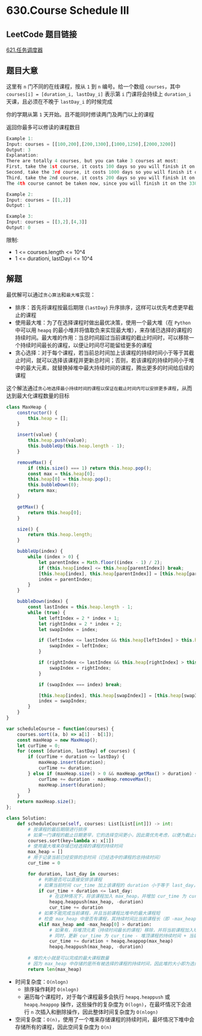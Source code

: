 # 630.Course Schedule III

## LeetCode 题目链接

[621.任务调度器](https://leetcode.cn/problems/task-scheduler/)

## 题目大意

这里有 `n` 门不同的在线课程，按从 `1` 到 `n` 编号。给一个数组 `courses`，其中 `courses[i] = [duration_i, lastDay_i]` 表示第 `i` 门课将会持续上 `duration_i` 天课，且必须在不晚于 `lastDay_i` 的时候完成

你的学期从第 `1` 天开始。且不能同时修读两门及两门以上的课程

返回你最多可以修读的课程数目

```js
Example 1:
Input: courses = [[100,200],[200,1300],[1000,1250],[2000,3200]]
Output: 3
Explanation: 
There are totally 4 courses, but you can take 3 courses at most:
First, take the 1st course, it costs 100 days so you will finish it on the 100th day, and ready to take the next course on the 101st day.
Second, take the 3rd course, it costs 1000 days so you will finish it on the 1100th day, and ready to take the next course on the 1101st day. 
Third, take the 2nd course, it costs 200 days so you will finish it on the 1300th day. 
The 4th course cannot be taken now, since you will finish it on the 3300th day, which exceeds the closed date.

Example 2:
Input: courses = [[1,2]]
Output: 1

Example 3:
Input: courses = [[3,2],[4,3]]
Output: 0
```

限制:
- 1 <= courses.length <= 10^4
- 1 <= durationi, lastDayi <= 10^4

## 解题

最优解可以通过`贪心算法`和`最大堆`实现：
- 排序：首先将课程按最后期限 (`lastDay`) 升序排序，这样可以优先考虑更早截止的课程
- 使用最大堆：为了在选择课程时做出最优决策，使用一个最大堆（在 `Python` 中可以用 `heapq` 的最小堆并将值取负来实现最大堆），来存储已选择的课程的持续时间。最大堆的作用：当总时间超过当前课程的截止时间时，可以移除一个持续时间最长的课程，以便让时间尽可能留给更多的课程
- 贪心选择：对于每个课程，若当前总时间加上该课程的持续时间小于等于其截止时间，就可以选择该课程并更新总时间；否则，若该课程的持续时间小于堆中的最大元素，就替换掉堆中最大持续时间的课程，腾出更多的时间给后续的课程

这个解法通过`贪心地选择最小持续时间的课程以保证在截止时间内可以安排更多课程`，从而达到最大化课程数量的目标

```js
class MaxHeap {
    constructor() {
        this.heap = [];
    }

    insert(value) {
        this.heap.push(value);
        this.bubbleUp(this.heap.length - 1);
    }

    removeMax() {
        if (this.size() === 1) return this.heap.pop();
        const max = this.heap[0];
        this.heap[0] = this.heap.pop();
        this.bubbleDown(0);
        return max;
    }

    getMax() {
        return this.heap[0];
    }

    size() {
        return this.heap.length;
    }

    bubbleUp(index) {
        while (index > 0) {
            let parentIndex = Math.floor((index - 1) / 2);
            if (this.heap[index] <= this.heap[parentIndex]) break;
            [this.heap[index], this.heap[parentIndex]] = [this.heap[parentIndex], this.heap[index]];
            index = parentIndex;
        }
    }

    bubbleDown(index) {
        const lastIndex = this.heap.length - 1;
        while (true) {
            let leftIndex = 2 * index + 1;
            let rightIndex = 2 * index + 2;
            let swapIndex = index;

            if (leftIndex <= lastIndex && this.heap[leftIndex] > this.heap[swapIndex]) {
                swapIndex = leftIndex;
            }

            if (rightIndex <= lastIndex && this.heap[rightIndex] > this.heap[swapIndex]) {
                swapIndex = rightIndex;
            }

            if (swapIndex === index) break;

            [this.heap[index], this.heap[swapIndex]] = [this.heap[swapIndex], this.heap[index]];
            index = swapIndex;
        }
    }
}

var scheduleCourse = function(courses) {
    courses.sort((a, b) => a[1] - b[1]);
    const maxHeap = new MaxHeap();
    let curTime = 0;
    for (const [duration, lastDay] of courses) {
        if (curTime + duration <= lastDay) {
            maxHeap.insert(duration);
            curTime += duration;
        } else if (maxHeap.size() > 0 && maxHeap.getMax() > duration) {
            curTime += duration - maxHeap.removeMax();
            maxHeap.insert(duration);
        }
    }
    return maxHeap.size();
};
```
```python
class Solution:
    def scheduleCourse(self, courses: List[List[int]]) -> int:
        # 按课程的最后期限进行排序
        # 如果一门课程的截止日期更早，它的选择空间更小，因此需优先考虑，以便为截止日期较晚的课程留出空间
        courses.sort(key=lambda x: x[1])
        # 使用最大堆来存储已经选择的课程的持续时间
        max_heap = []
        # 用于记录当前已经安排的总时间（已经选中的课程的总持续时间）
        cur_time = 0

        for duration, last_day in courses:
            # 判断是否可以直接安排该课程
            # 如果当前时间 cur_time 加上该课程的 duration 小于等于 last_day，说明可以在最后期限内完成这门课程
            if cur_time + duration <= last_day:
                # 在这种情况下，将该课程加入 max_heap，并增加 cur_time 为 cur_time + duration
                heapq.heappush(max_heap, -duration)
                cur_time += duration
            # 如果不能完成当前课程，并且当前课程比堆中的最大课程短
            # 检查 max_heap 中是否有课程，其持续时间比当前课程长（即 -max_heap[0] > duration）
            elif max_heap and -max_heap[0] > duration:
                # 如果有，将堆顶元素（持续时间最长的课程）移除，并将当前课程加入堆
                # 同时，更新 cur_time 为 cur_time - 堆顶课程的持续时间 + 当前课程的持续时间。这样做的目的是将持续时间较长的课程替换为较短的课程，以便在最后期限内完成更多的课程
                cur_time += duration + heapq.heappop(max_heap)
                heapq.heappush(max_heap, -duration)
        
        # 堆的大小就是可以完成的最大课程数量
        # 因为 max_heap 中存储的是所有被选择的课程的持续时间，因此堆的大小即为选择的课程数
        return len(max_heap)
```

- 时间复杂度：`O(nlogn)`
  - 排序操作耗时 `O(nlogn)`
  - 遍历每个课程时，对于每个课程最多会执行 `heapq.heappush` 或 `heapq.heappop` 操作，这些操作的复杂度为 `O(logn)`，在最坏情况下会进行 `n` 次插入和删除操作，因此整体时间复杂度为 `O(nlogn)`
- 空间复杂度：`O(n)`，使用了一个堆来存储课程的持续时间，最坏情况下堆中会存储所有的课程，因此空间复杂度为 `O(n)`


